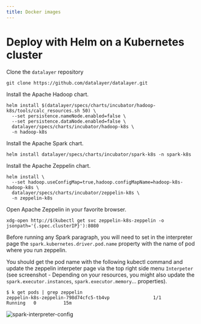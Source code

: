 ```yaml
---
title: Docker images
---
```


# Deploy with Helm on a Kubernetes cluster

Clone the `datalayer` repository

```
git clone https://github.com/datalayer/datalayer.git
```

Install the Apache Hadoop chart.

```
helm install $(datalayer/specs/charts/incubator/hadoop-k8s/tools/calc_resources.sh 50) \
  --set persistence.nameNode.enabled=false \
  --set persistence.dataNode.enabled=false \
  datalayer/specs/charts/incubator/hadoop-k8s \
  -n hadoop-k8s
```

Install the Apache Spark chart.

```
helm install datalayer/specs/charts/incubator/spark-k8s -n spark-k8s
```

Install the Apache Zeppelin chart.

```
helm install \
  --set hadoop.useConfigMap=true,hadoop.configMapName=hadoop-k8s-hadoop-k8s \
  datalayer/specs/charts/incubator/zeppelin-k8s \
  -n zeppelin-k8s
```

Open Apache Zeppelin in your favorite browser.

```
xdg-open http://$(kubectl get svc zeppelin-k8s-zeppelin -o jsonpath='{.spec.clusterIP}'):8080
```

Before running any Spark paragraph, you will need to set in the interpreter page the `spark.kubernetes.driver.pod.name` property with the name of pod where you run zeppelin.

You should get the pod name with the following kubectl command and update the zeppelin interpeter page via the top right side menu `Interpeter` (see screenshot - Depending on your resources, you might also update the `spark.executor.instances`, `spark.executor.memory`... properties).

```
$ k get pods | grep zeppelin
zeppelin-k8s-zeppelin-798d74cfc5-tb4vp                1/1       Running   0          15m
```

![spark-interpreter-config](/images/docker/spark-interpreter-config.png "spark-interpreter-config")
